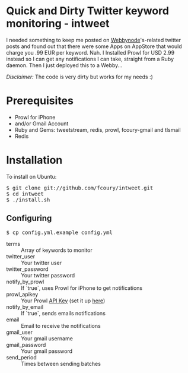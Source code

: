 # Quick and Dirty Twitter keyword monitoring - intweet

I needed something to keep me posted on <a href="http://webbynode.com">Webbynode</a>'s-related twitter posts and found out that there were some Apps on AppStore that would charge you .99 EUR per keyword. Nah. I Installed Prowl for USD 2.99 instead so I can get any notifications I can take, straight from a Ruby daemon. Then I just deployed this to a Webby...

*Disclaimer:* The code is very dirty but works for my needs :)

# Prerequisites

* Prowl for iPhone
* and/or Gmail Account
* Ruby and Gems: tweetstream, redis, prowl, fcoury-gmail and tlsmail
* Redis

# Installation

To install on Ubuntu:

<pre>
$ git clone git://github.com/fcoury/intweet.git
$ cd intweet
$ ./install.sh
</pre>

## Configuring

<pre>
$ cp config.yml.example config.yml
</pre>

<dl>
  <dt>terms</dt>
  <dd>Array of keywords to monitor</dd>
  <dt>twitter_user</dt>
  <dd>Your twitter user</dd>
  <dt>twitter_password</dt>
  <dd>Your twitter password</dd>
  <dt>notify_by_prowl</dt>
  <dd>If `true`, uses Prowl for iPhone to get notifications</dd>
  <dt>prowl_apikey</dt>
  <dd>Your Prowl <a href="http://prowl.weks.net/api.php">API Key</a> (set it up <a href="https://prowl.weks.net/settings.php">here</a>)</dd>
  <dt>notify_by_email</dt>
  <dd>If `true`, sends emails notifications</dd>
  <dt>email</dt>
  <dd>Email to receive the notifications</dd>
  <dt>gmail_user</dt>
  <dd>Your gmail username</dd>
  <dt>gmail_password</dt>
  <dd>Your gmail password</dd>
  <dt>send_period</dt>
  <dd>Times between sending batches</dd>
</dl>  
